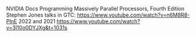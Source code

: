 NVIDIA Docs
Programming Massively Parallel Processors, Fourth Edition
Stephen Jones talks in GTC: https://www.youtube.com/watch?v=n6M8R8-PlnE 2022 and 2021 https://www.youtube.com/watch?v=3l10o0DYJXg&t=1031s 